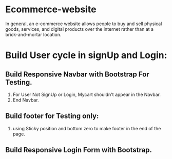 # Ecommerce-website
In general, an e-commerce website allows people to buy and sell physical goods, services, and digital products over the internet rather than at a brick-and-mortar location.

# Build User cycle in signUp and Login:
## Build Responsive Navbar with Bootstrap For Testing.
  1. For User Not SignUp or Login, Mycart  shouldn't appear in the Navbar.
  2. End Navbar.
  
## Build footer for Testing only:
  1. using Sticky position and bottom zero to make footer in the end of the page.

## Build Responsive Login Form with Bootstrap.

  
 

